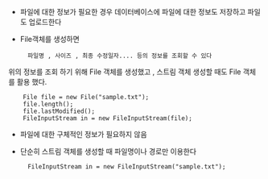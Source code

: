 - 파일에 대한 정보가 필요한 경우 데이터베이스에 파일에 대한 정보도 저장하고 파일도 업로드한다
- File객체를 생성하면

        파일명 , 사이즈 , 최종 수정일자.... 등의 정보를 조회할 수 있다

위의 정보를 조회 하기 위해 File 객체를 생성했고 , 스트림 객체 생성할 때도 File 객체를 활용 했다.

        File file = new File("sample.txt");
        file.length();
        file.lastModified();
        FileInputStream in = new FileInputStream(file);

+ 파일에 대한 구체적인 정보가 필요하지 않음
+ 단순히 스트림 객체를 생성할 때 파일명이나 경로만 이용한다

        FileInputStream in = new FileInputStream("sample.txt");